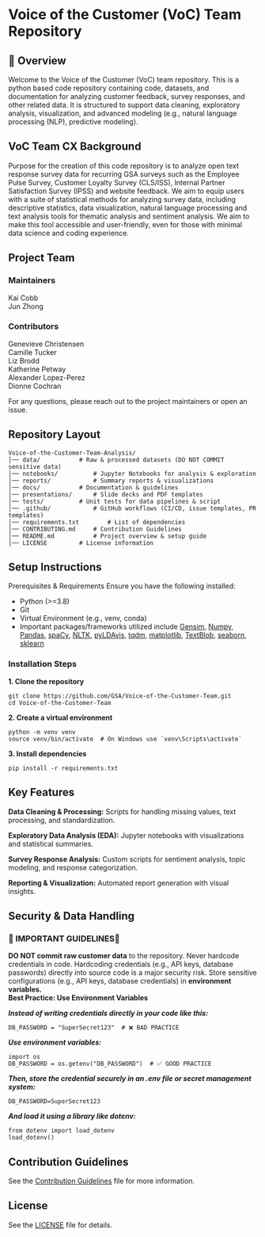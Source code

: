 # Voice of the Customer (VoC) Team Repository 

## 📌 Overview
Welcome to the Voice of the Customer (VoC) team repository. This is a python based code repository containing code, datasets, and documentation for analyzing customer feedback, survey responses, and other related data. It is structured to support data cleaning, exploratory analysis, visualization, and advanced modeling (e.g., natural language processing (NLP), predictive modeling).

## VoC Team CX Background 
Purpose for the creation of this code repository is to analyze open text response survey data for recurring GSA surveys such as the Employee Pulse Survey, Customer Loyalty Survey (CLS/ISS), Internal Partner Satisfaction Survey (IPSS) and website feedback. We aim to equip users with a suite of statistical methods for analyzing survey data, including descriptive statistics, data visualization, natural language processing and text analysis tools for thematic analysis and sentiment analysis. We aim to make this tool accessible and user-friendly, even for those with minimal data science and coding experience.

## Project Team
### Maintainers
Kai Cobb  
Jun Zhong
### Contributors
Genevieve Christensen  
Camille Tucker  
Liz Brodd  
Katherine Petway  
Alexander Lopez-Perez  
Dionne Cochran

For any questions, please reach out to the project maintainers or open an issue. 

## Repository Layout
```
Voice-of-the-Customer-Team-Analysis/  
│── data/			# Raw & processed datasets (DO NOT COMMIT sensitive data)  
│── notebooks/			# Jupyter Notebooks for analysis & exploration  
│── reports/			# Summary reports & visualizations  
│── docs/			# Documentation & guidelines  
│── presentations/		# Slide decks and PDF templates  
│── tests/			# Unit tests for data pipelines & script  
│── .github/			# GitHub workflows (CI/CD, issue templates, PR templates)  
│── requirements.txt		# List of dependencies  
│── CONTRIBUTING.md		# Contribution Guidelines
│── README.md			# Project overview & setup guide  
│── LICENSE			# License information
```


## Setup Instructions
Prerequisites & Requirements
Ensure you have the following installed:  
- Python (>=3.8)  
- Git  
- Virtual Environment (e.g., venv, conda)  
- Important packages/frameworks utilized include [Gensim](https://pypi.org/project/gensim/), [Numpy](https://numpy.org/), [Pandas](https://pandas.pydata.org/), [spaCy](https://github.com/explosion/spaCy), [NLTK](https://www.nltk.org/), [pyLDAvis](https://pypi.org/project/pyLDAvis/), [tqdm](https://github.com/tqdm/tqdm), [matplotlib](https://matplotlib.org/), [TextBlob](https://textblob.readthedocs.io/en/dev/), [seaborn](https://seaborn.pydata.org/), [sklearn](https://scikit-learn.org/stable/)
### Installation Steps
**1. Clone the repository**

```
git clone https://github.com/GSA/Voice-of-the-Customer-Team.git
cd Voice-of-the-Customer-Team
```

**2. Create a virtual environment**

```
python -m venv venv
source venv/bin/activate  # On Windows use `venv\Scripts\activate`
```

**3. Install dependencies**

```
pip install -r requirements.txt
```

## Key Features
**Data Cleaning & Processing:** Scripts for handling missing values, text processing, and standardization. 
 
**Exploratory Data Analysis (EDA):** Jupyter notebooks with visualizations and statistical summaries.  

**Survey Response Analysis:** Custom scripts for sentiment analysis, topic modeling, and response categorization. 
 
**Reporting & Visualization:** Automated report generation with visual insights.

## Security & Data Handling
### 🚨 IMPORTANT GUIDELINES🚨
**DO NOT commit raw customer data** to the repository.
Never hardcode credentials in code. Hardcoding credentials (e.g., API keys, database passwords) directly into source code is a major security risk. 
Store sensitive configurations (e.g., API keys, database credentials) in **environment variables.**  
**Best Practice: Use Environment Variables**

***Instead of writing credentials directly in your code like this:***

```
DB_PASSWORD = "SuperSecret123"  # ❌ BAD PRACTICE
```

***Use environment variables:***

```
import os
DB_PASSWORD = os.getenv("DB_PASSWORD")  # ✅ GOOD PRACTICE
```

***Then, store the credential securely in an .env file or secret management system:***

```
DB_PASSWORD=SuperSecret123
```

***And load it using a library like dotenv:***

```
from dotenv import load_dotenv
load_dotenv()
```

## Contribution Guidelines
See the [Contribution Guidelines](https://github.com/GSA/Voice-of-the-Customer-Team/blob/main/CONTRIBUTING.md) file for more information.

## License
See the [LICENSE](https://github.com/GSA/Voice-of-the-Customer-Team/blob/main/LICENSE.md) file for details.




